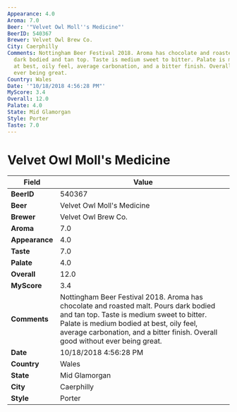 ```yaml
---
Appearance: 4.0
Aroma: 7.0
Beer: '"Velvet Owl Moll''s Medicine"'
BeerID: 540367
Brewer: Velvet Owl Brew Co.
City: Caerphilly
Comments: Nottingham Beer Festival 2018. Aroma has chocolate and roasted malt. Pours
  dark bodied and tan top. Taste is medium sweet to bitter. Palate is medium bodied
  at best, oily feel, average carbonation, and a bitter finish. Overall good without
  ever being great.
Country: Wales
Date: '"10/18/2018 4:56:28 PM"'
MyScore: 3.4
Overall: 12.0
Palate: 4.0
State: Mid Glamorgan
Style: Porter
Taste: 7.0
---
```


# Velvet Owl Moll's Medicine

| Field         | Value |
|---------------|-------|
| **BeerID** | 540367 |
| **Beer** | Velvet Owl Moll's Medicine |
| **Brewer** | Velvet Owl Brew Co. |
| **Aroma** | 7.0 |
| **Appearance** | 4.0 |
| **Taste** | 7.0 |
| **Palate** | 4.0 |
| **Overall** | 12.0 |
| **MyScore** | 3.4 |
| **Comments** | Nottingham Beer Festival 2018. Aroma has chocolate and roasted malt. Pours dark bodied and tan top. Taste is medium sweet to bitter. Palate is medium bodied at best, oily feel, average carbonation, and a bitter finish. Overall good without ever being great. |
| **Date** | 10/18/2018 4:56:28 PM |
| **Country** | Wales |
| **State** | Mid Glamorgan |
| **City** | Caerphilly |
| **Style** | Porter |
